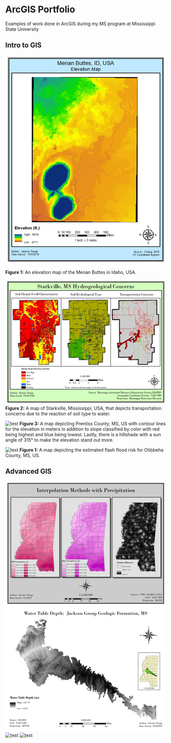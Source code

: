 # ArcGIS Portfolio
Examples of work done in ArcGIS during my MS program at Mississippi State University

## Intro to GIS
![test](1-Intro%20GIS/Maps/Lab6-1.jpg)

**Figure 1:** An elevation map of the Menan Buttes in Idaho, USA.

![test](1-Intro%20GIS/Maps/Lab8.jpg)
**Figure 2:** A map of Starkville, Mississippi, USA, that depicts transportation concerns due to the reaction of soil type to water.

![test](1-Intro%20GIS/Maps/Lab11-1.jpg)
**Figure 3:** A map depicting Prentiss County, MS, US with contour lines for the elevation in meters in addition to slope classified by color with red being highest and blue being lowest. Lastly, there is a hillshade with a sun angle of 315° to make the elevation stand out more.

![test](1-Intro%20GIS/Maps/Lab13.jpg)
**Figure 1:** A map depicting the estimated flash flood risk for Otibbeha County, MS, US.

## Advanced GIS
![test](2-Advanced%20GIS/Lab5.jpg)
![test](2-Advanced%20GIS/Lab8.jpg)
![test](2-Advanced%20GIS/Lab9.jpg)
![test](2-Advanced%20GIS/grad_project.jpg)

